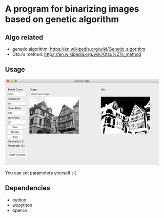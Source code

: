 # A program for binarizing images based on genetic algorithm



## Algo related

* genetic algorithm: https://en.wikipedia.org/wiki/Genetic_algorithm
* Otsu's method: https://en.wikipedia.org/wiki/Otsu%27s_method



## Usage

![](https://github.com/Rafael-Cheng/GeneticAlgo/blob/master/example.png)

You can set parameters yourself ;-)

## Dependencies

* python
* wxpython
* opencv